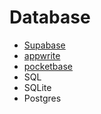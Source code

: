 # Database

- [Supabase](https://supabase.com/)
- [appwrite](https://github.com/appwrite/appwrite)
- [pocketbase](https://pocketbase.io)
- SQL
- SQLite
- Postgres